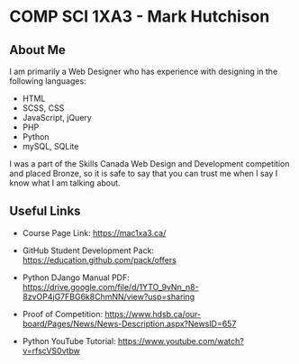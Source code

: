 # COMP SCI 1XA3 - Mark Hutchison

## About Me

I am primarily a Web Designer who has experience with designing in the following languages:

* HTML
* SCSS, CSS
* JavaScript, jQuery
* PHP
* Python
* mySQL, SQLite

I was a part of the Skills Canada Web Design and Development competition and placed Bronze, so it is safe to say that you can trust me when I say I know what I am talking about.

## Useful Links

* Course Page Link: <https://mac1xa3.ca/>

* GitHub Student Development Pack: <https://education.github.com/pack/offers>

* Python DJango Manual PDF: <https://drive.google.com/file/d/1YTO_9vNn_n8-8zvOP4jG7FBG6k8ChmNN/view?usp=sharing>

* Proof of Competition: <https://www.hdsb.ca/our-board/Pages/News/News-Description.aspx?NewsID=657>

* Python YouTube Tutorial: <https://www.youtube.com/watch?v=rfscVS0vtbw>
